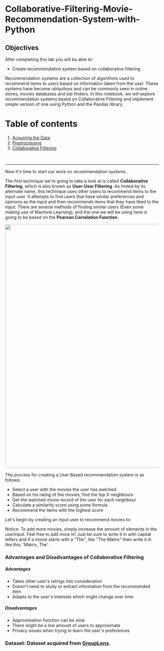 # Collaborative-Filtering-Movie-Recommendation-System-with-Python



## Objectives

After completing this lab you will be able to:

*   Create recommendation system based on collaborative filtering

Recommendation systems are a collection of algorithms used to recommend items to users based on information taken from the user. These systems have become ubiquitous and can be commonly seen in online stores, movies databases and job finders. In this notebook, we will explore recommendation systems based on Collaborative Filtering and implement simple version of one using Python and the Pandas library.

<h1>Table of contents</h1>

<div class="alert alert-block alert-info" style="margin-top: 20px">
    <ol>
        <li><a href="https://#ref1">Acquiring the Data</a></li>
        <li><a href="https://#ref2">Preprocessing</a></li>
        <li><a href="https://#ref3">Collaborative Filtering</a></li>
    </ol>
</div>
<br>
<hr>

Now it's time to start our work on recommendation systems.

The first technique we're going to take a look at is called **Collaborative Filtering**, which is also known as **User-User Filtering**. As hinted by its alternate name, this technique uses other users to recommend items to the input user. It attempts to find users that have similar preferences and opinions as the input and then recommends items that they have liked to the input. There are several methods of finding similar users (Even some making use of Machine Learning), and the one we will be using here is going to be based on the **Pearson Correlation Function**.

<img src="https://cf-courses-data.s3.us.cloud-object-storage.appdomain.cloud/IBMDeveloperSkillsNetwork-ML0101EN-SkillsNetwork/labs/Module%205/images/User_Item.png" width=800px>

The process for creating a User Based recommendation system is as follows:

*   Select a user with the movies the user has watched
*   Based on his rating of the movies, find the top X neighbours
*   Get the watched movie record of the user for each neighbour
*   Calculate a similarity score using some formula
*   Recommend the items with the highest score

Let's begin by creating an input user to recommend movies to:

Notice: To add more movies, simply increase the amount of elements in the userInput. Feel free to add more in! Just be sure to write it in with capital letters and if a movie starts with a "The", like "The Matrix" then write it in like this: 'Matrix, The' .

### Advantages and Disadvantages of Collaborative Filtering

##### Advantages

*   Takes other user's ratings into consideration
*   Doesn't need to study or extract information from the recommended item
*   Adapts to the user's interests which might change over time

##### Disadvantages

*   Approximation function can be slow
*   There might be a low amount of users to approximate
*   Privacy issues when trying to learn the user's preferences

### Dataset: Dataset acquired from [GroupLens](https://cf-courses-data.s3.us.cloud-object-storage.appdomain.cloud/IBMDeveloperSkillsNetwork-ML0101EN-SkillsNetwork/labs/Module%205/data/moviedataset.zip).

